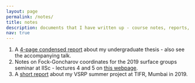 ```yaml
---
layout: page
permalink: /notes/
title: notes
description: documents that I have written up - course notes, reports, etc.
nav: true
---
```


1. A [4-page condensed report](https://drive.google.com/file/d/1yr5zKmqjg-6fYczZaY5R50FSbp_qERfx/view?usp=sharing) about my undergraduate thesis - also see the accompanying talk.
3. Notes on Fock-Goncharov coordinates for the 2019 surface groups seminar at IISc - lectures 4 and 5 on [this webpage](https://sites.google.com/view/subhojoy/informal-seminar).
3. A [short report](https://drive.google.com/file/d/1KZlM9t6daDc2lTkLDnH8q6PzaQe0s81j/view?usp=sharing) about my VSRP summer project at TIFR, Mumbai in 2019.
